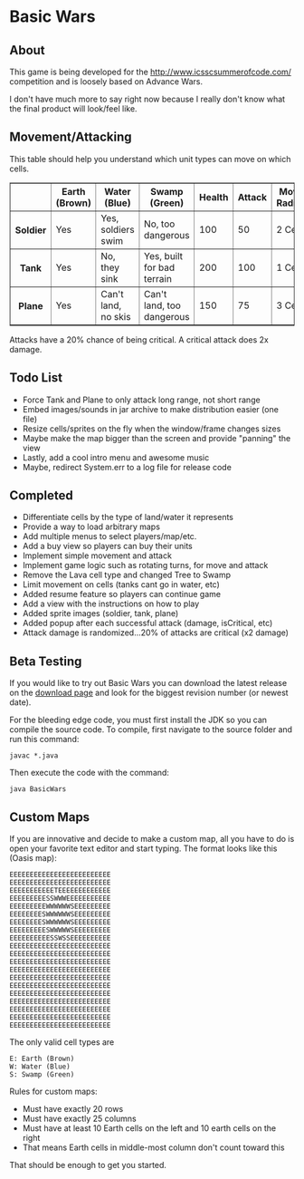 Basic Wars
==========

About
-------
This game is being developed for the http://www.icsscsummerofcode.com/ competition and is loosely based on Advance Wars.

I don't have much more to say right now because I really don't know what the final product will look/feel like.

Movement/Attacking
----------------
This table should help you understand which unit types can move on which cells.

<table border=1>
<tr><th>&nbsp;</th><th>Earth (Brown)</th><th>Water (Blue)</th><th>Swamp (Green)</th><th>Health</th><th>Attack</th><th>Move Radius</th><th>Attack Radius</th></tr>
<tr><th>Soldier</th><td>Yes</td><td>Yes, soldiers swim</td><td>No, too dangerous</td><td>100</td><td>50</td><td>2 Cells</td><td>2 Cells</td></tr>
<tr><th>Tank</th><td>Yes</td><td>No, they sink</td><td>Yes, built for bad terrain</td><td>200</td><td>100</td><td>1 Cell</td><td>2 Cells</td></tr>
<tr><th>Plane</th><td>Yes</td><td>Can't land, no skis</td><td>Can't land, too dangerous</td><td>150</td><td>75</td><td>3 Cells</td><td>2 Cells</td></tr>
</table>

Attacks have a 20% chance of being critical. A critical attack does 2x damage.


Todo List
---------
* Force Tank and Plane to only attack long range, not short range
* Embed images/sounds in jar archive to make distribution easier (one file)
* Resize cells/sprites on the fly when the window/frame changes sizes
* Maybe make the map bigger than the screen and provide "panning" the view
* Lastly, add a cool intro menu and awesome music
* Maybe, redirect System.err to a log file for release code

Completed
----------
* Differentiate cells by the type of land/water it represents
* Provide a way to load arbitrary maps
* Add multiple menus to select players/map/etc.
* Add a buy view so players can buy their units
* Implement simple movement and attack
* Implement game logic such as rotating turns, for move and attack
* Remove the Lava cell type and changed Tree to Swamp 
* Limit movement on cells (tanks cant go in water, etc)
* Added resume feature so players can continue game
* Add a view with the instructions on how to play
* Added sprite images (soldier, tank, plane)
* Added popup after each successful attack (damage, isCritical, etc)
* Attack damage is randomized...20% of attacks are critical (x2 damage)


Beta Testing
------------
If you would like to try out Basic Wars you can download the latest release on the [download page](https://github.com/styfle/Basic-Wars/downloads) and look for the biggest revision number (or newest date).

For the bleeding edge code, you must first install the JDK so you can compile the source code. To compile, first navigate to the source folder and run this command: 

    javac *.java

Then execute the code with the command:

    java BasicWars 

Custom Maps
------------
If you are innovative and decide to make a custom map, all you have to do is open your favorite text editor and start typing. The format looks like this (Oasis map):

```
EEEEEEEEEEEEEEEEEEEEEEEEE
EEEEEEEEEEEEEEEEEEEEEEEEE
EEEEEEEEEEETEEEEEEEEEEEEE
EEEEEEEEESSWWWEEEEEEEEEEE
EEEEEEEEEWWWWWWSEEEEEEEEE
EEEEEEEESWWWWWWSEEEEEEEEE
EEEEEEEESWWWWWWSEEEEEEEEE
EEEEEEEEESWWWWWSEEEEEEEEE
EEEEEEEEEESSWSSEEEEEEEEEE
EEEEEEEEEEEEEEEEEEEEEEEEE
EEEEEEEEEEEEEEEEEEEEEEEEE
EEEEEEEEEEEEEEEEEEEEEEEEE
EEEEEEEEEEEEEEEEEEEEEEEEE
EEEEEEEEEEEEEEEEEEEEEEEEE
EEEEEEEEEEEEEEEEEEEEEEEEE
EEEEEEEEEEEEEEEEEEEEEEEEE
EEEEEEEEEEEEEEEEEEEEEEEEE
EEEEEEEEEEEEEEEEEEEEEEEEE
EEEEEEEEEEEEEEEEEEEEEEEEE
EEEEEEEEEEEEEEEEEEEEEEEEE
```

The only valid cell types are

    E: Earth (Brown)
	W: Water (Blue)
	S: Swamp (Green)

Rules for custom maps:
* Must have exactly 20 rows
* Must have exactly 25 columns
* Must have at least 10 Earth cells on the left and 10 earth cells on the right
* That means Earth cells in middle-most column don't count toward this

That should be enough to get you started.

